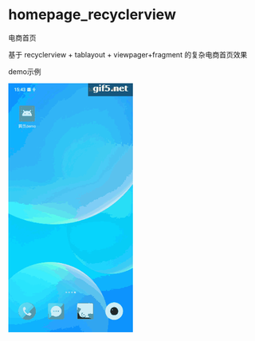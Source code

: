 # homepage_recyclerview
电商首页

基于 recyclerview +  tablayout + viewpager+fragment 的复杂电商首页效果

demo示例

![image](https://github.com/KeLibra/homepage_recyclerview/blob/master/images/homepage_demo_1.gif)


